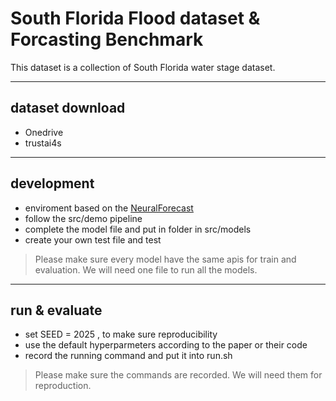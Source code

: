 # South Florida Flood dataset & Forcasting Benchmark

This dataset is a collection of South Florida water stage dataset.

--------------------------------------------
## dataset download

- Onedrive
- trustai4s 

--------------------------------------------
## development

- enviroment based on the [NeuralForecast](https://github.com/Nixtla/neuralforecast/tree/main?tab=readme-ov-file)
- follow the src/demo pipeline
- complete the model file and put in folder in src/models
- create your own test file and test

> Please make sure every model have the same apis for train and evaluation. We will need one file to run all the models.

--------------------------------------------
## run & evaluate 

- set SEED = 2025 , to make sure reproducibility 
- use the default hyperparmeters according to the paper or their code 
- record the running command and put it into run.sh 

> Please make sure the commands are recorded. We will need them for reproduction.




